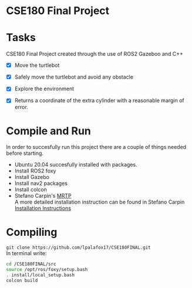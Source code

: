 CSE180 Final Project
=======
# Tasks
CSE180 Final Project created through the use of ROS2 Gazeboo and C++
- [x]  Move the turtlebot
- [x]  Safely move the turtlebot and avoid any obstacle
- [x]  Explore the environment
- [x]  Returns a coordinate of the extra cylinder with a reasonable margin of error.


# Compile and Run
In order to succesfully run this project there are a couple of things needed before starting. 
- Ubuntu 20.04 succesfully installed with packages.
- Install ROS2 foxy
- Install Gazebo
- Install nav2 packages
- Install colcon 
- Stefano Carpin's [MRTP](https://github.com/stefanocarpin/MRTP)<br/>
A more detailed installation instruction can be found in Stefano Carpin [Installation Instructions](https://github.com/stefanocarpin/MRTP/wiki/Installation-Intructions)

# Compiling 
`git clone https://github.com/lpalafox17/CSE180FINAL.git`  
In terminal write:
```bash
cd /CSE180FINAL/src
source /opt/ros/foxy/setup.bash
. install/local_setup.bash
colcon build


```


